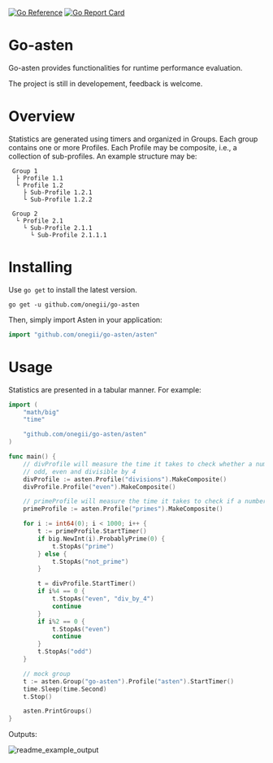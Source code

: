 [![Go Reference](https://pkg.go.dev/badge/github.com/onegii/go-asten/asten.svg)](https://pkg.go.dev/github.com/onegii/go-asten/asten)
[![Go Report Card](https://goreportcard.com/badge/github.com/onegii/go-asten)](https://goreportcard.com/report/github.com/onegii/go-asten)

# Go-asten
Go-asten provides functionalities for runtime performance evaluation.
  
The project is still in developement, feedback is welcome.

# Overview
Statistics are generated using timers and organized in Groups.
Each group contains one or more Profiles.
Each Profile may be composite, i.e., a collection of sub-profiles.
An example structure may be:

```
 Group 1
  ├ Profile 1.1
  └ Profile 1.2
    ├ Sub-Profile 1.2.1
    └ Sub-Profile 1.2.2

 Group 2
  └ Profile 2.1
    └ Sub-Profile 2.1.1
      └ Sub-Profile 2.1.1.1
```

# Installing
Use `go get` to install the latest version.

```
go get -u github.com/onegii/go-asten
```
Then, simply import Asten in your application:
```go
import "github.com/onegii/go-asten/asten"

```

# Usage
Statistics are presented in a tabular manner. For example:

```go
import (
	"math/big"
	"time"

	"github.com/onegii/go-asten/asten"
)

func main() {
	// divProfile will measure the time it takes to check whether a number is
	// odd, even and divisible by 4
	divProfile := asten.Profile("divisions").MakeComposite()
	divProfile.Profile("even").MakeComposite()

	// primeProfile will measure the time it takes to check if a number is prime
	primeProfile := asten.Profile("primes").MakeComposite()

	for i := int64(0); i < 1000; i++ {
		t := primeProfile.StartTimer()
		if big.NewInt(i).ProbablyPrime(0) {
			t.StopAs("prime")
		} else {
			t.StopAs("not_prime")
		}

		t = divProfile.StartTimer()
		if i%4 == 0 {
			t.StopAs("even", "div_by_4")
			continue
		}
		if i%2 == 0 {
			t.StopAs("even")
			continue
		}
		t.StopAs("odd")
	}

	// mock group
	t := asten.Group("go-asten").Profile("asten").StartTimer()
	time.Sleep(time.Second)
	t.Stop()

	asten.PrintGroups()
}

```
  
Outputs:  

![readme_example_output](https://github.com/onegii/go-asten/assets/111180807/463a31a3-bd7f-4ab5-a1c7-6ee09c97bbaf)
